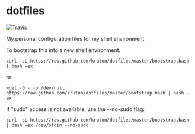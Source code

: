 dotfiles
========

[![Travis](https://img.shields.io/travis/kruton/dotfiles.svg?style=flat-square)](https://travis-ci.org/kruton/dotfiles)

My personal configuration files for my shell environment

To bootstrap this into a new shell environment:

    curl -sL https://raw.github.com/kruton/dotfiles/master/bootstrap.bash | bash -ex

or:

    wget -O - -o /dev/null https://raw.github.com/kruton/dotfiles/master/bootstrap.bash | bash -ex

If "sudo" access is not available, use the --no-sudo flag:

    curl -sL https://raw.github.com/kruton/dotfiles/master/bootstrap.bash | bash -ex /dev/stdin --no-sudo
